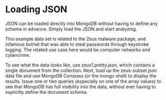 # Loading JSON

JSON can be loaded directly into MongoDB without having to define any schema in advance. Simply load the JSON and start analyzing.

This example data set is related to the Zeus malware package, and infamous botnet that was able to steal passwords through keystroke logging. The related use case here would be computer networks and cybercrime.

To see what the data looks like, use zeus1.pretty.json, which contains a single document from the collection. Next, load up the zeus-subset.json data file and use MongoDB Compass (or the mongo shell) to display the results. Issue one or two queries (especially on one of the array values) to see that MongoDB has full visibility into the data, without ever having to explicitly define the document schema. 

